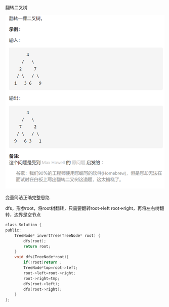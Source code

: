 翻转二叉树

![img](image/1628434933634.png)

变量简洁正确完整思路

dfs，形参root，将root树翻转，只需要翻转root->left root->right，再将左右树翻转，边界是空节点

```c
class Solution {
public:
    TreeNode* invertTree(TreeNode* root) {
        dfs(root);
        return root;
    }
    void dfs(TreeNode*root){
        if(!root)return ;
        TreeNode*tmp=root->left;
        root->left=root->right;
        root->right=tmp;
        dfs(root->left);
        dfs(root->right);
    }
};
```

